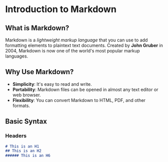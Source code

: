 # Introduction to Markdown

## What is Markdown?

Markdown is a *lightweight markup language* that you can use to add formatting elements to plaintext text documents. Created by **John Gruber** in 2004, Markdown is now one of the world's most popular markup languages.

## Why Use Markdown?

- **Simplicity**: It's easy to read and write.
- **Portability**: Markdown files can be opened in almost any text editor or web browser.
- **Flexibility**: You can convert Markdown to HTML, PDF, and other formats.

## Basic Syntax

### Headers

```markdown
# This is an H1
## This is an H2
###### This is an H6
